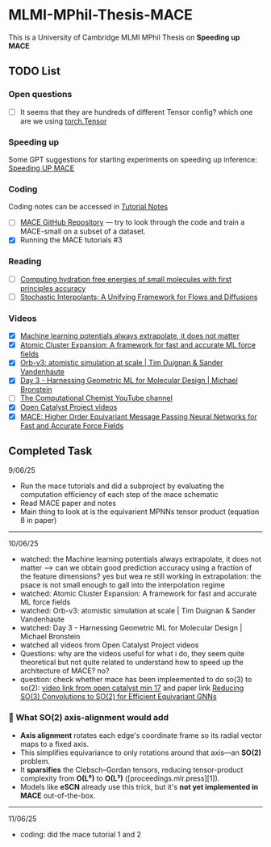 # MLMI-MPhil-Thesis-MACE
This is a University of Cambridge MLMI MPhil Thesis on **Speeding up MACE**

## TODO List

### Open questions

- [ ] It seems that they are hundreds of different Tensor config? which one are we using [torch.Tensor](https://docs.pytorch.org/docs/stable/tensors.html)

### Speeding up

Some GPT suggestions for starting experiments on speeding up inference: [Speeding UP MACE](Notes/General%20Concepts/Speeding_up.md)

### Coding

Coding notes can be accessed in [Tutorial Notes](Notes/Tutorials/T03-MACE-Theory.md)
- [ ] [MACE GitHub Repository](https://github.com/ACEsuit/mace) — try to look through the code and train a MACE-small on a subset of a dataset.
- [x] Running the MACE tutorials #3

### Reading
- [ ] [Computing hydration free energies of small molecules with first principles accuracy](https://arxiv.org/abs/2405.18171)
- [ ] [Stochastic Interpolants: A Unifying Framework for Flows and Diffusions](https://arxiv.org/abs/2303.08797)

### Videos
- [x] [Machine learning potentials always extrapolate, it does not matter](https://www.youtube.com/watch?v=WgFAZygGV8w)
- [x] [Atomic Cluster Expansion: A framework for fast and accurate ML force fields](https://www.youtube.com/watch?v=ja-3UrdSRi4)
- [x] [Orb-v3: atomistic simulation at scale | Tim Duignan & Sander Vandenhaute](https://www.youtube.com/watch?v=pRbvRl0_FyE)
- [x] [Day 3 - Harnessing Geometric ML for Molecular Design | Michael Bronstein](https://www.youtube.com/watch?v=zsIyzLtwAHY)
- [ ] [The Computational Chemist YouTube channel](https://www.youtube.com/@thecomputationalchemist)
- [x] [Open Catalyst Project videos](https://www.youtube.com/@opencatalystproject3509/videos?app=desktop)
- [x] [MACE: Higher Order Equivariant Message Passing Neural Networks for Fast and Accurate Force Fields](https://www.youtube.com/watch?v=I9Y2le9e74A&ab_channel=ValenceLabs)

## Completed Task

9/06/25
- Run the mace tutorials and did a subproject by evaluating the computation efficiency of each step of the mace schematic
- Read MACE paper and notes
- Main thing to look at is the equivarient MPNNs tensor product (equation 8 in paper)

---

10/06/25
- watched: the Machine learning potentials always extrapolate, it does not matter --> can we obtain good prediction accuracy using a fraction of the feature dimensions? yes but wea re still working in extrapolation: the psace is not small enough to gall into the interpolation regime
- watched: Atomic Cluster Expansion: A framework for fast and accurate ML force fields
- watched: Orb-v3: atomistic simulation at scale | Tim Duignan & Sander Vandenhaute
- watched: Day 3 - Harnessing Geometric ML for Molecular Design | Michael Bronstein
- watched all videos from Open Catalyst Project videos
- Questions: why are the videos useful for what i do, they seem quite theoretical but not quite related to understand how to speed up the architecture of MACE? no?
- question: check whether mace has been impleemented to do so(3) to so(2): [video link from open catalyst min 17](https://www.youtube.com/watch?v=Y6JwgqAQpKI&list=PLU7acyFOb6DXgCTAi2TwKXaFD_i3C6hSL&index=6&ab_channel=OpenCatalystProject) and paper link [Reducing SO(3) Convolutions to SO(2) for Efficient Equivariant GNNs](https://proceedings.mlr.press/v202/passaro23a/passaro23a.pdf?utm_source=chatgpt.com)

### 🔧 What SO(2) axis-alignment would add

* **Axis alignment** rotates each edge's coordinate frame so its radial vector maps to a fixed axis.
* This simplifies equivariance to only rotations around that axis—an **SO(2)** problem.
* It **sparsifies** the Clebsch–Gordan tensors, reducing tensor-product complexity from **O(L⁶)** to **O(L³)** ([proceedings.mlr.press][1]).
* Models like **eSCN** already use this trick, but it's **not yet implemented in MACE** out-of-the-box.

---

11/06/25

- coding: did the mace tutorial 1 and 2